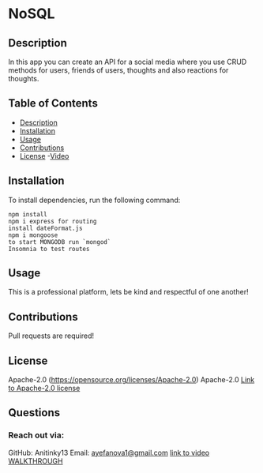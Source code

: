 # NoSQL

## Description

In this app you can create an API for a social media where you use CRUD methods for users, friends of users, thoughts and also reactions for thoughts.

## Table of Contents

- [Description](#description)
- [Installation](#installation)
- [Usage](#usage)
- [Contributions](#Contributions)
- [License](#license) -[Video](#video)

## Installation

To install dependencies, run the following command:

```
npm install
npm i express for routing
install dateFormat.js
npm i mongoose
to start MONGODB run `mongod`
Insomnia to test routes
```

## Usage

This is a professional platform, lets be kind and respectful of one another!

## Contributions

Pull requests are required!

## License

Apache-2.0
(https://opensource.org/licenses/Apache-2.0)
Apache-2.0
[Link to Apache-2.0 license](https://opensource.org/licenses/Apache-2.0)

## Questions

### Reach out via:

GitHub: Anitinky13
Email: ayefanova1@gmail.com
[link to video WALKTHROUGH](https://drive.google.com/file/d/1tsbqYcVMWvL4PiABEFHaF44dcvHdg-nQ/view?usp=sharing)
